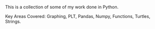 This is a collection of some of my work done in Python.

Key Areas Covered: Graphing, PLT, Pandas, Numpy, Functions, Turtles, Strings.
